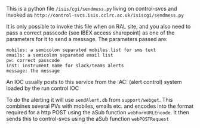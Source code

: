 This is a python file `/isis/cgi/sendmess.py` living on control-svcs and invoked as `http://control-svcs.isis.cclrc.ac.uk/isiscgi/sendmess.py`

It is only possible to invoke this file when on RAL site, and you also need to pass a correct passcode (see IBEX access sharepoint) as one of the parameters for it to send a message. The parameters passed are:
```
mobiles: a semicolon separated mobiles list for sms text
emails: a semicolon separated email list
pw: correct passcode
inst: instrument name for slack/teams alerts
message: the message
```

An IOC usually posts to this service from the :AC: (alert control) system loaded by the run control IOC

To do the alerting it will use `sendAlert.db` from `support/webget`. This combines several PVs with mobiles, emails etc. and encodes into the format required for a http POST using the aSub function `webFormURLEncode`. It then sends this to control-svcs using the aSub function `webPOSTRequest`
